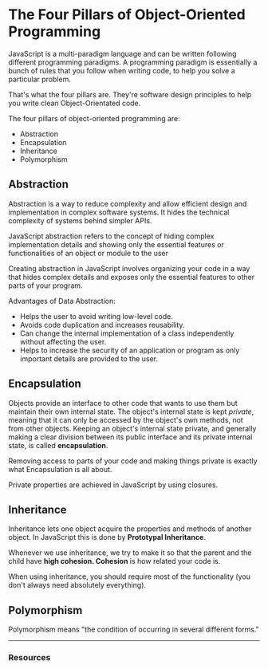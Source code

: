 # The Four Pillars of Object-Oriented Programming

JavaScript is a multi-paradigm language and can be written following different programming paradigms. A programming paradigm is essentially a bunch of rules that you follow when writing code, to help you solve a particular problem.

That's what the four pillars are. They're software design principles to help you write clean Object-Orientated code.

The four pillars of object-oriented programming are:

- Abstraction
- Encapsulation
- Inheritance
- Polymorphism


## Abstraction

Abstraction is a way to reduce complexity and allow efficient design and implementation in complex software systems. It hides the technical complexity of systems behind simpler APIs.

JavaScript abstraction refers to the concept of hiding complex implementation details and showing only the essential features or functionalities of an object or module to the user

Creating abstraction in JavaScript involves organizing your code in a way that hides complex details and exposes only the essential features to other parts of your program. 

Advantages of Data Abstraction:
- Helps the user to avoid writing low-level code.
- Avoids code duplication and increases reusability.
- Can change the internal implementation of a class independently without affecting the user.
- Helps to increase the security of an application or program as only important details are provided to the user.


## Encapsulation

Objects provide an interface to other code that wants to use them but maintain their own internal state. The object's internal state is kept *private*, meaning that it can only be accessed by the object's own methods, not from other objects. Keeping an object's internal state private, and generally making a clear division between its public interface and its private internal state, is called **encapsulation**.

Removing access to parts of your code and making things private is exactly what Encapsulation is all about.

Private properties are achieved in JavaScript by using closures.


## Inheritance

Inheritance lets one object acquire the properties and methods of another object. In JavaScript this is done by **Prototypal Inheritance**.

Whenever we use inheritance, we try to make it so that the parent and the child have **high cohesion. Cohesion** is how related your code is.

When using inheritance, you should require most of the functionality (you don't always need absolutely everything).

## Polymorphism

Polymorphism means "the condition of occurring in several different forms." 



---

### Resources
